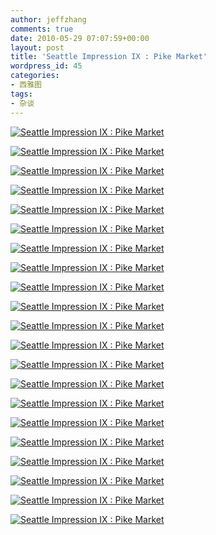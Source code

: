 ```yaml
---
author: jeffzhang
comments: true
date: 2010-05-29 07:07:59+00:00
layout: post
title: 'Seattle Impression IX : Pike Market'
wordpress_id: 45
categories:
- 西雅图
tags:
- 杂谈
---
```


[![Seattle Impression IX : Pike Market](http://simg.sinajs.cn/blog7style/images/common/sg_trans.gif)](http://photo.blog.sina.com.cn/showpic.html#blogid=57f943110100j1k6&url=http://static10.photo.sina.com.cn/orignal/57f94311g87b65f142779)

 [![Seattle Impression IX : Pike Market](http://simg.sinajs.cn/blog7style/images/common/sg_trans.gif)](http://photo.blog.sina.com.cn/showpic.html#blogid=57f943110100j1k6&url=http://static3.photo.sina.com.cn/orignal/57f94311g87b65f329ba2)

 [![Seattle Impression IX : Pike Market](http://simg.sinajs.cn/blog7style/images/common/sg_trans.gif)](http://photo.blog.sina.com.cn/showpic.html#blogid=57f943110100j1k6&url=http://static1.photo.sina.com.cn/orignal/57f94311g87b65f511fa0)

 [![Seattle Impression IX : Pike Market](http://simg.sinajs.cn/blog7style/images/common/sg_trans.gif)](http://photo.blog.sina.com.cn/showpic.html#blogid=57f943110100j1k6&url=http://static16.photo.sina.com.cn/orignal/57f94311g87b65f6fa14f)

[![Seattle Impression IX : Pike Market](http://simg.sinajs.cn/blog7style/images/common/sg_trans.gif)](http://photo.blog.sina.com.cn/showpic.html#blogid=57f943110100j1k6&url=http://static11.photo.sina.com.cn/orignal/57f94311g87b66ef0a30a)

[![Seattle Impression IX : Pike Market](http://simg.sinajs.cn/blog7style/images/common/sg_trans.gif)](http://photo.blog.sina.com.cn/showpic.html#blogid=57f943110100j1k6&url=http://static11.photo.sina.com.cn/orignal/57f94311g87b66f0f29ca)

 [![Seattle Impression IX : Pike Market](http://simg.sinajs.cn/blog7style/images/common/sg_trans.gif)](http://photo.blog.sina.com.cn/showpic.html#blogid=57f943110100j1k6&url=http://static1.photo.sina.com.cn/orignal/57f94311g87b65dd3a750)

 [![Seattle Impression IX : Pike Market](http://simg.sinajs.cn/blog7style/images/common/sg_trans.gif)](http://photo.blog.sina.com.cn/showpic.html#blogid=57f943110100j1k6&url=http://static12.photo.sina.com.cn/orignal/57f94311g87b65e6c529b)

 [![Seattle Impression IX : Pike Market](http://simg.sinajs.cn/blog7style/images/common/sg_trans.gif)](http://photo.blog.sina.com.cn/showpic.html#blogid=57f943110100j1k6&url=http://static9.photo.sina.com.cn/orignal/57f94311g87b65e8ad1c8)

 [![Seattle Impression IX : Pike Market](http://simg.sinajs.cn/blog7style/images/common/sg_trans.gif)](http://photo.blog.sina.com.cn/showpic.html#blogid=57f943110100j1k6&url=http://static8.photo.sina.com.cn/orignal/57f94311g87b663ba4c57)

 [![Seattle Impression IX : Pike Market](http://simg.sinajs.cn/blog7style/images/common/sg_trans.gif)](http://photo.blog.sina.com.cn/showpic.html#blogid=57f943110100j1k6&url=http://static11.photo.sina.com.cn/orignal/57f94311g87b65f7ee53a)

 [![Seattle Impression IX : Pike Market](http://simg.sinajs.cn/blog7style/images/common/sg_trans.gif)](http://photo.blog.sina.com.cn/showpic.html#blogid=57f943110100j1k6&url=http://static2.photo.sina.com.cn/orignal/57f94311g87b65f9d6a51)

 [![Seattle Impression IX : Pike Market](http://simg.sinajs.cn/blog7style/images/common/sg_trans.gif)](http://photo.blog.sina.com.cn/showpic.html#blogid=57f943110100j1k6&url=http://static15.photo.sina.com.cn/orignal/57f94311g87b65ee66d5e)

 [![Seattle Impression IX : Pike Market](http://simg.sinajs.cn/blog7style/images/common/sg_trans.gif)](http://photo.blog.sina.com.cn/showpic.html#blogid=57f943110100j1k6&url=http://static5.photo.sina.com.cn/orignal/57f94311g87b669ec5a74)

 [![Seattle Impression IX : Pike Market](http://simg.sinajs.cn/blog7style/images/common/sg_trans.gif)](http://photo.blog.sina.com.cn/showpic.html#blogid=57f943110100j1k6&url=http://static11.photo.sina.com.cn/orignal/57f94311g87b65f04f02a)

 [![Seattle Impression IX : Pike Market](http://simg.sinajs.cn/blog7style/images/common/sg_trans.gif)](http://photo.blog.sina.com.cn/showpic.html#blogid=57f943110100j1k6&url=http://static13.photo.sina.com.cn/orignal/57f94311g87b65e2f36cc)

 [![Seattle Impression IX : Pike Market](http://simg.sinajs.cn/blog7style/images/common/sg_trans.gif)](http://photo.blog.sina.com.cn/showpic.html#blogid=57f943110100j1k6&url=http://static11.photo.sina.com.cn/orignal/57f94311g87b65e3e90da)

 [![Seattle Impression IX : Pike Market](http://simg.sinajs.cn/blog7style/images/common/sg_trans.gif)](http://photo.blog.sina.com.cn/showpic.html#blogid=57f943110100j1k6&url=http://static5.photo.sina.com.cn/orignal/57f94311g87b65e5d0944)

 [![Seattle Impression IX : Pike Market](http://simg.sinajs.cn/blog7style/images/common/sg_trans.gif)](http://photo.blog.sina.com.cn/showpic.html#blogid=57f943110100j1k6&url=http://static13.photo.sina.com.cn/orignal/57f94311g87b65e016dcc)

 [![Seattle Impression IX : Pike Market](http://simg.sinajs.cn/blog7style/images/common/sg_trans.gif)](http://photo.blog.sina.com.cn/showpic.html#blogid=57f943110100j1k6&url=http://static7.photo.sina.com.cn/orignal/57f94311g87b65ea95876)

 [![Seattle Impression IX : Pike Market](http://simg.sinajs.cn/blog7style/images/common/sg_trans.gif)](http://photo.blog.sina.com.cn/showpic.html#blogid=57f943110100j1k6&url=http://static7.photo.sina.com.cn/orignal/57f94311g87b65e10abf6)

 [](http://photo.blog.sina.com.cn/showpic.html#blogid=57f943110100j1k6&url=http://static11.photo.sina.com.cn/orignal/57f94311g87b66ef0a30a)

 [](http://photo.blog.sina.com.cn/showpic.html#blogid=57f943110100j1k6&url=http://static11.photo.sina.com.cn/orignal/57f94311g87b66f0f29ca)


